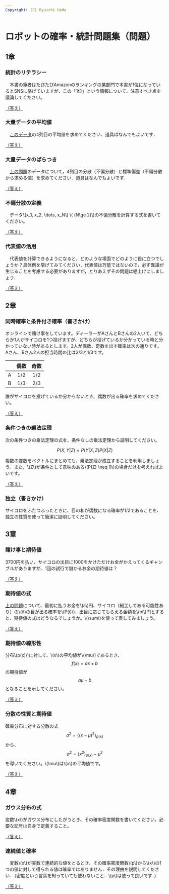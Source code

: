 ```yaml
---
Copyright: (C) Ryuichi Ueda
---
```


# ロボットの確率・統計問題集（問題）

## 1章

### 統計のリテラシー

　本書の筆者はたびたびAmazonのランキングの某部門で本書が1位になっているとSNSに挙げていますが、この「1位」という情報について、注意すべき点を議論してください。

[（答え）](/?page=robot_and_stats_answers#統計のリテラシー)

### 大量データの平均値

　[このデータ](https://raw.githubusercontent.com/ryuichiueda/LNPR_BOOK_CODES/refs/heads/master/sensor_data/sensor_data_200.txt)の4列目の平均値を求めてください．道具はなんでもよいです．

[（答え）](/?page=robot_and_stats_answers#大量データの平均値)

### 大量データのばらつき

　[上の問題](#大量データの平均値)のデータについて，4列目の分散（不偏分散）と標準偏差（不偏分散から求める値）を求めてください．道具はなんでもよいです．

[（答え）](/?page=robot_and_stats_answers#大量データのばらつき)

### 不偏分散の定義

　データ\\(x_1, x_2, \dots, x_N\\) \\( (N\ge 2)\\)の不偏分散を計算する式を書いてください。

[（答え）](/?page=robot_and_stats_answers#不偏分散の定義)

### 代表値の活用

　代表値を計算できるようになると，どのような場面でどのように役に立つでしょうか？具体例を挙げてみてください．代表値は万能ではないので，必ず異議が生じることを考慮する必要がありますが，とりあえずその問題は棚上げにしましょう．

[（答え）](/?page=robot_and_stats_answers#代表値の活用)

## 2章

### 同時確率と条件付き確率（書きかけ）

オンラインで賭け事をしています。ディーラーがAさんとBさんの2人いて、どちらか1人がサイコロを1つ投げますが、どちらが投げているか分かっている時と分かっていない時があるとします。2人が偶数、奇数を出す確率は次の通りです。Aさん、Bさん2人の担当時間の比は2/3と1/3です。

||偶数|奇数|
|:----:|:----:|:----:|
|A|1/2|1/2|
|B|1/3|2/3|


誰がサイコロを投げているか分からないとき、偶数が出る確率を求めてください。

[（答え）](/?page=robot_and_stats_answers#同時確率と条件付き確率)

### 条件つきの乗法定理

次の条件つきの乗法定理の式を、条件なしの乗法定理から証明してください。

$$P(X, Y | Z) = P(Y | X, Z)P(X | Z)$$

複数の変数をベクトルにまとめても、乗法定理が成立することを利用しましょう。また、\\(Z\\)が条件として意味のある\\(P(Z) \neq 0\\)の場合だけを考えればよいです。

[（答え）](/?page=robot_and_stats_answers#条件つきの乗法定理)

### 独立（書きかけ）

サイコロをふたつふったときに、目の和が偶数になる確率が1/2であることを、独立の性質を使って簡潔に証明してください。

## 3章

### 賭け事と期待値

3700円を払い、サイコロの出目に1000をかけただけお金がかえってくるギャンブルがありますが、1回の試行で儲かるお金の期待値は？

[（答え）](/?page=robot_and_stats_answers#賭け事と期待値)


### 期待値の式


[上の問題](/?page=robot_and_stats_questions#賭け事と期待値)について、最初に払うお金を\\(a\\)円、サイコロ（細工してある可能性あり）の\\(i\\)の目が出る確率を\\(P(i)\\)、出目に応じてもらえる金額を\\(bi\\)円とすると、期待値の式はどうなるでしょうか。\\(\sum\\)を使って表してみましょう。

[（答え）](/?page=robot_and_stats_answers#期待値の式)

### 期待値の線形性

分布\\(p(x)\\)に対して、\\(x\\)の平均値が\\(\mu\\)であるとき、
$$f(x) = ax + b$$
の期待値が
$$a \mu + b$$
となることを示してください。

[（答え）](/?page=robot_and_stats_answers#期待値の線形性)


### 分散の性質と期待値

確率分布に対する分散の式
$$\sigma^2 = \langle (x - \mu)^2 \rangle_{p(x)}$$
から、
$$\sigma^2 = \langle x^2 \rangle_{p(x)} - \mu^2$$
を導いてください。\\(\mu\\)は\\(x\\)の平均値です。

[（答え）](/?page=robot_and_stats_answers#分散の性質と期待値)

## 4章

### ガウス分布の式

変数\\(x\\)がガウス分布にしたがうとき、その確率密度関数を書いてください。必要な記号は自身で定義すること。

[（答え）](/?page=robot_and_stats_answers#ガウス分布の式)

### 連続値と確率

　変数\\(x\\)が実数で連続的な値をとるとき、その確率密度関数\\(p\\)から\\(x\\)の1つの値に対して得られる値は確率ではありません．その理由を説明してください．（密度という言葉を知っていても使わないこと．\\(p\\)は使って良いです．）

[（答え）](/?page=robot_and_stats_answers#連続値と確率)
